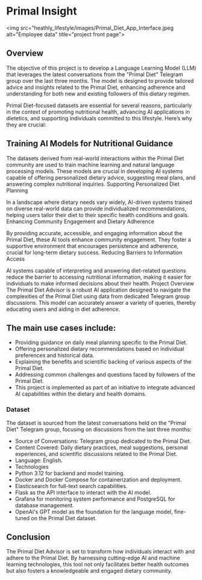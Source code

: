 # Primal Insight
<img src="heathly_lifestyle/images/Primal_Diet_App_Interface.jpeg alt="Employee data" title="project front page">
## Overview
The objective of this project is to develop a Language Learning Model (LLM) that leverages the latest conversations from the "Primal Diet" Telegram group over the last three months. The model is designed to provide tailored advice and insights related to the Primal Diet, enhancing adherence and understanding for both new and existing followers of this dietary regimen.

Primal Diet-focused datasets are essential for several reasons, particularly in the context of promoting nutritional health, advancing AI applications in dietetics, and supporting individuals committed to this lifestyle. Here’s why they are crucial:

## Training AI Models for Nutritional Guidance

The datasets derived from real-world interactions within the Primal Diet community are used to train machine learning and natural language processing models. These models are crucial in developing AI systems capable of offering personalized dietary advice, suggesting meal plans, and answering complex nutritional inquiries.
Supporting Personalized Diet Planning

In a landscape where dietary needs vary widely, AI-driven systems trained on diverse real-world data can provide individualized recommendations, helping users tailor their diet to their specific health conditions and goals.
Enhancing Community Engagement and Dietary Adherence

By providing accurate, accessible, and engaging information about the Primal Diet, these AI tools enhance community engagement. They foster a supportive environment that encourages persistence and adherence, crucial for long-term dietary success.
Reducing Barriers to Information Access

AI systems capable of interpreting and answering diet-related questions reduce the barrier to accessing nutritional information, making it easier for individuals to make informed decisions about their health.
Project Overview
The Primal Diet Advisor is a robust AI application designed to navigate the complexities of the Primal Diet using data from dedicated Telegram group discussions. This model can accurately answer a variety of queries, thereby educating users and aiding in diet adherence.

## The main use cases include:

- Providing guidance on daily meal planning specific to the Primal Diet.
- Offering personalized dietary recommendations based on individual preferences and historical data.
- Explaining the benefits and scientific backing of various aspects of the Primal Diet.
- Addressing common challenges and questions faced by followers of the Primal Diet.
- This project is implemented as part of an initiative to integrate advanced AI capabilities within the dietary and health domains.

### Dataset
The dataset is sourced from the latest conversations held on the "Primal Diet" Telegram group, focusing on discussions from the last three months:

- Source of Conversations: Telegram group dedicated to the Primal Diet.
- Content Covered: Daily dietary practices, meal suggestions, personal experiences, and scientific discussions related to the Primal Diet.
- Language: English.
- Technologies
- Python 3.12 for backend and model training.
- Docker and Docker Compose for containerization and deployment.
- Elasticsearch for full-text search capabilities.
- Flask as the API interface to interact with the AI model.
- Grafana for monitoring system performance and PostgreSQL for database management.
- OpenAI's GPT model as the foundation for the language model, fine-tuned on the Primal Diet dataset.
## Conclusion
The Primal Diet Advisor is set to transform how individuals interact with and adhere to the Primal Diet. By harnessing cutting-edge AI and machine learning technologies, this tool not only facilitates better health outcomes but also fosters a knowledgeable and engaged dietary community.
